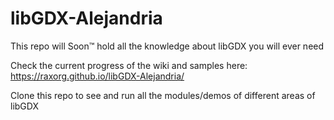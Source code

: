# libGDX-Alejandria
This repo will Soon&trade; hold all the knowledge about libGDX you will ever need

Check the current progress of the wiki and samples here:
https://raxorg.github.io/libGDX-Alejandria/

Clone this repo to see and run all the modules/demos of different areas of libGDX

